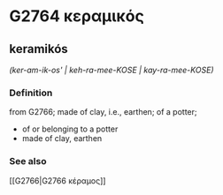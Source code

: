 # G2764 κεραμικός

## keramikós

_(ker-am-ik-os' | keh-ra-mee-KOSE | kay-ra-mee-KOSE)_

### Definition

from G2766; made of clay, i.e., earthen; of a potter; 

- of or belonging to a potter
- made of clay, earthen

### See also

[[G2766|G2766 κέραμος]]
